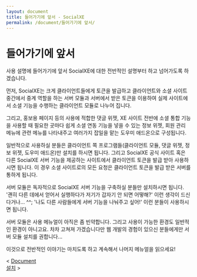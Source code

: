 ```yaml
---
layout: document
title: 들어가기에 앞서 - SocialXE
permalink: /document/들어가기에 앞서/
---
```


# 들어가기에 앞서

사용 설명에 들어가기에 앞서 SocialXE에 대한 전반적인 설명부터 하고 넘어가도록 하겠습니다.

먼저, SocialXE는 크게 클라이언트들에게 토큰을 발급하고 클라이언트와 소셜 사이트 중간에서 중계 역할을 하는 서버 모듈과 서버에서 받은 토큰을 이용하여 실제 사이트에서 소셜 기능을 수행하는 클라이언트 모듈로 나누어 집니다.

그리고, 홍보용 페이지 등의 사용에 적합한 댓글 위젯, XE 사이트 전반에 소셜 통합 기능을 사용할 때 필요한 곳마다 쉽게 소셜 연동 기능을 넣을 수 있는 정보 위젯, 회원 관리 메뉴에 관련 메뉴를 나타내주고 여러가지 잡일을 맡는 도우미 애드온으로 구성됩니다.

일반적으로 사용하실 분들은 클라이언트 쪽 프로그램들(클라이언트 모듈, 댓글 위젯, 정보 위젯, 도우미 애드온)만 설치를 하시면 됩니다. 그리고 SocialXE 공식 사이트 혹은 다른 SocialXE 서버 기능을 제공하는 사이트에서 클라이언트 토큰을 발급 받아 사용하시면 됩니다. 이 경우 소셜 사이트로의 모든 요청은 클라이언트 토큰을 발급 받은 서버를 통하게 됩니다.

서버 모듈은 독자적으로 SocialXE 서버 기능을 구축하실 분들만 설치하시면 됩니다. '괜히 다른 데에서 얻어서 실행하다가 저기가 갑자기 안 되면 어떻해?' 이런 생각이 드신다거나... ^^; '나도 다른 사람들에게 서버 기능을 나눠주고 싶어!' 이런 분들이 사용하시면 됩니다.

서버 모듈은 사용 메뉴얼이 아직은 좀 빈약합니다. 그리고 사용이 가능한 환경도 일반적인 환경이 아니고요. 차차 고쳐져 가겠습니다만 웹 개발의 경험이 있으신 분들에게만 서버 모듈 설치를 권합니다...

이것으로 전반적인 이야기는 마치도록 하고 계속해서 나머지 메뉴얼을 읽으세요!

<div class="pull-left">
< <a href="../../document/">Document</a>
</div>

<div class="pull-right">
<a href="../설치/">설치</a> >
</div>

<script>
	set_pills('toc_2');
</script>
